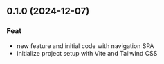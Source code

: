 ## 0.1.0 (2024-12-07)

### Feat

- new feature and initial code with navigation SPA
- initialize project setup with Vite and Tailwind CSS
